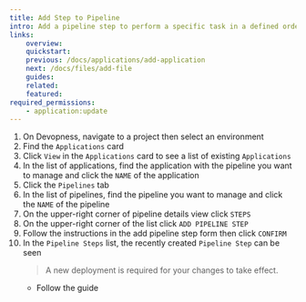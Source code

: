 ```yaml
---
title: Add Step to Pipeline
intro: Add a pipeline step to perform a specific task in a defined order during the resource deployment process of your pipeline.
links:
    overview:
    quickstart:
    previous: /docs/applications/add-application
    next: /docs/files/add-file
    guides:
    related:
    featured:
required_permissions:
    - application:update
---
```


1. On Devopness, navigate to a project then select an environment
1. Find the `Applications` card
1. Click `View` in the `Applications` card to see a list of existing `Applications`
1. In the list of applications, find the application with the pipeline you want to manage and click the `NAME` of the application
1. Click the `Pipelines` tab
1. In the list of pipelines, find the pipeline you want to manage and click the `NAME` of the pipeline
1. On the upper-right corner of pipeline details view click `STEPS`
1. On the upper-right corner of the list click `ADD PIPELINE STEP`
1. Follow the instructions in the add pipeline step form then click `CONFIRM`
1. In the `Pipeline Steps` list, the recently created `Pipeline Step` can be seen
    > A new deployment is required for your changes to take effect.
      - Follow the guide <MentionPost path="/docs/applications/deploy-application" />
